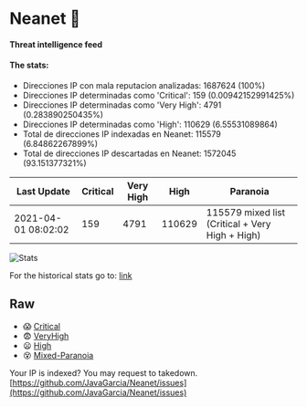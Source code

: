 # Neanet :hocho:
#### Threat intelligence feed
#### The stats:

- Direcciones IP con mala reputacion analizadas: 1687624 (100%)
- Direcciones IP determinadas como 'Critical':  159 (0.00942152991425%)
- Direcciones IP determinadas como 'Very High':  4791 (0.283890250435%)
- Direcciones IP determinadas como 'High':  110629 (6.55531089864)
- Total de direcciones IP indexadas en Neanet:  115579 (6.84862267899%)
- Total de direcciones IP descartadas en Neanet:  1572045 (93.151377321%)

| Last Update | Critical | Very High | High | Paranoia |
| --- | --- | --- | --- | --- |
| 2021-04-01 08:02:02 | 159 | 4791 | 110629 | 115579 mixed list (Critical + Very High + High)|

![Stats](https://docs.google.com/spreadsheets/d/e/2PACX-1vSnaNMIXVabIpDJjufMlzH7poXnshF3mgd8Is1g9ytUEzVsP5my4Trn8f-xkoLLQ38xpL3HtmUexLo6/pubchart?oid=501124687&format=image)

For the historical stats go to: [link](/stats.csv)
## Raw
- :scream: [Critical](https://raw.githubusercontent.com/JavaGarcia/Neanet/master/blacklists/neanet_critical.txt)
- :fearful: [VeryHigh](https://raw.githubusercontent.com/JavaGarcia/Neanet/master/blacklists/neanet_veryHigh.txtt)
- :frowning: [High](https://raw.githubusercontent.com/JavaGarcia/Neanet/master/blacklists/neanet_high.txt)
- :dizzy_face: [Mixed-Paranoia](https://raw.githubusercontent.com/JavaGarcia/Neanet/master/blacklists/neanet_all.txt)


Your IP is indexed? You may request to takedown. [https://github.com/JavaGarcia/Neanet/issues](https://github.com/JavaGarcia/Neanet/issues)
























































































































































































































































































































































































































































































































































































































































































































































































































































































































































































































































































































































































































































































































































































































































































































































































































































































































































































































































































































































































































































































































































































































































































































































































































































































































































































































































































































































































































































































































































































































































































































































































































































































































































































































































































































































































































































































































































































































































































































































































































































































































































































































































































































































































































































































































































































































































































































































































































































































































































































































































































































































































































































































































































































































































































